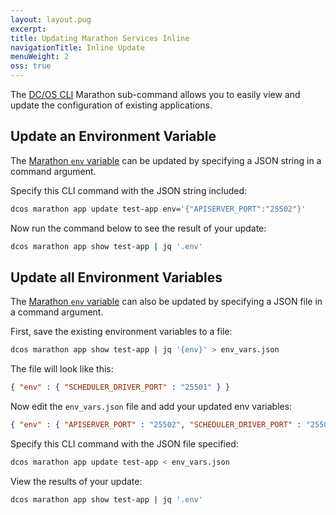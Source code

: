 ```yaml
---
layout: layout.pug
excerpt:
title: Updating Marathon Services Inline
navigationTitle: Inline Update
menuWeight: 2
oss: true
---
```


The [DC/OS CLI][1] Marathon sub-command allows you to easily view and update the configuration of existing applications.

## Update an Environment Variable

The [Marathon `env` variable][2] can be updated by specifying a JSON string in a command argument.

Specify this CLI command with the JSON string included:

```bash
dcos marathon app update test-app env='{"APISERVER_PORT":"25502"}'
```

Now run the command below to see the result of your update:

```bash
dcos marathon app show test-app | jq '.env'
```

## Update all Environment Variables

The [Marathon `env` variable][1] can also be updated by specifying a JSON file in a command argument.

First, save the existing environment variables to a file:

```bash
dcos marathon app show test-app | jq '{env}' > env_vars.json
```

The file will look like this:

```json
{ "env" : { "SCHEDULER_DRIVER_PORT" : "25501" } }
```

Now edit the `env_vars.json` file and add your updated env variables:

```json
{ "env" : { "APISERVER_PORT" : "25502", "SCHEDULER_DRIVER_PORT" : "25501" } }
```

Specify this CLI command with the JSON file specified:

```bash
dcos marathon app update test-app < env_vars.json
```

View the results of your update:

```bash
dcos marathon app show test-app | jq '.env'
```

 [1]: /1.7/usage/cli/
 [2]: https://mesosphere.github.io/marathon/docs/task-environment-vars.html
